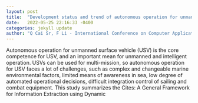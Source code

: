 ```yaml
---
layout: post
title:  "Development status and trend of autonomous operation for unmanned surface vehicle"
date:   2022-05-25 22:16:33 -0400
categories: jekyll update
author: "Q Cai Sr, F Li - International Conference on Computer Application and , 2022"
---
```

Autonomous operation for unmanned surface vehicle (USV) is the core competence for USV, and an important mean for unmanned and intelligent operation. USVs can be used for multi-mission, so autonomous operation for USV faces a lot of challenges, such as complex and changeable marine environmental factors, limited means of awareness in sea, low degree of automated operational decisions, difficult integration control of sailing and combat equipment. This study summarizes the  Cites: A General Framework for Information Extraction using Dynamic
